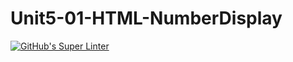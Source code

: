 # Unit5-01-HTML-NumberDisplay
[![GitHub's Super Linter](https://github.com/ICS20-Programming-EverettB/Unit5-01-HTML-NumberDisplay/workflows/GitHub's%20Super%20Linter/badge.svg)](https://github.com/ICS20-Programming-EverettB/Unit5-01-HTML-NumberDisplay/actions)